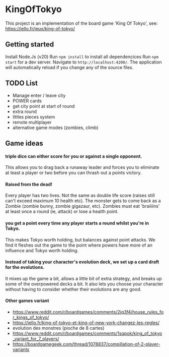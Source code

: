 # KingOfTokyo

This project is an implementation of the board game 'King Of Tokyo', see: https://iello.fr/jeux/king-of-tokyo/

## Getting started

Install Node.Js (v20)
Run `npm install` to install all dependencices
Run `npm start` for a dev server. Navigate to `http://localhost:4200/`. The application will automatically reload if you change any of the source files.

## TODO List
- Manage enter / leave city
- POWER cards
- get city point at start of round
- extra round
- littles pieces system
- remote multiplayer
- alternative game modes (zombies, climb)
  

## Game ideas

#### triple dice can either score for you or against a single opponent. 
This allows you to drag back a runaway leader and forces you to eliminate at least a player or two before you can thrash out a points victory.
 
#### Raised from the dead! 
Every player has two lives. Not the same as double life score (raises still can't exceed maximum 10 health etc). 
The monster gets to come back as a Zombie (zombie bunny, zombie gigazaur, etc). Zombies must eat 'braiiiins' at least once a round (ie, attack) or lose a health point.

#### you get a point every time any player starts a round whilst you're in Tokyo. 
This makes Tokyo worth holding, but balances against point attacks. We find it fleshes out the game to the point where powers have more of an influence 
and Tokyo worth holding.

#### Instead of taking your character's evolution deck, we set up a card draft for the evolutions. 
It mixes up the game a bit, allows a little bit of extra strategy, and breaks up some of the overpowered decks a bit.
It also lets you choose your character without having to consider whether their evolutions are any good.

#### Other games variant
- https://www.reddit.com/r/boardgames/comments/2jq3f4/house_rules_for_kings_of_tokyo/ 
- https://iello.fr/king-of-tokyo-et-king-of-new-york-changez-les-regles/
- evolution des monstres (pioche de 8 cartes)
- https://www.reddit.com/r/boardgames/comments/1sqpok/king_of_tokyo_variant_for_7_players/
- https://boardgamegeek.com/thread/1078837/compillation-of-2-player-variants
